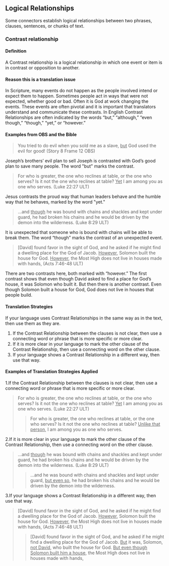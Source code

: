 ## Logical Relationships

Some connectors establish logical relationships between two phrases, clauses, sentences, or chunks of text.

### Contrast relationship

#### Definition

A Contrast relationship is a logical relationship in which one event or item is in contrast or opposition to another.

#### Reason this is a translation issue

In Scripture, many events do not happen as the people involved intend or expect them to happen. Sometimes people act in ways that were not expected, whether good or bad. Often it is God at work changing the events. These events are often pivotal and it is important that translators understand and communicate these contrasts. In English Contrast Relationships are often indicated by the words “but,” “although,” “even though,” “though,” “yet,” or “however.”

#### Examples from OBS and the Bible

> You tried to do evil when you sold me as a slave, <u>but</u> God used the evil for good!  (Story 8 Frame 12 OBS)

Joseph’s brothers’ evil plan to sell Joseph is contrasted with God’s good plan to save many people. The word "but" marks the contrast.

> For who is greater, the one who reclines at table, or the one who serves? Is it not the one who reclines at table? <u>Yet</u> I am among you as one who serves. (Luke 22:27 ULT)

Jesus contrasts the proud way that human leaders behave and the humble way that he behaves, marked by the word "yet."

> …and <u>though</u> he was bound with chains and shackles and kept under guard, he had broken his chains and he would be driven by the demon into the wilderness. (Luke 8:29 ULT)

It is unexpected that someone who is bound with chains will be able to break them. The word “though” marks the contrast of an unexpected event.

> [David] found favor in the sight of God, and he asked if he might find a dwelling place for the God of Jacob. <u>However</u>, Solomon built the house for God. <u>However</u>, the Most High does not live in houses made with hands, (Acts 7:46-48 ULT)

There are two contrasts here, both marked with “however.” The first contrast shows that even though David asked to find a place for God’s house, it was Solomon who built it. But then there is another contrast. Even though Solomon built a house for God, God does not live in houses that people build. 

#### Translation Strategies

If your language uses Contrast Relationships in the same way as in the text, then use them as they are.

1. If the Contrast Relationship between the clauses is not clear, then use a connecting word or phrase that is more specific or more clear.
2. If it is more clear in your language to mark the other clause of the Contrast Relationship, then use a connecting word on the other clause.
3. If your language shows a Contrast Relationship in a different way, then use that way.

#### Examples of Translation Strategies Applied

1.If the Contrast Relationship between the clauses is not clear, then use a connecting word or phrase that is more specific or more clear.

> For who is greater, the one who reclines at table, or the one who serves? Is it not the one who reclines at table? <u>Yet</u> I am among you as one who serves. (Luke 22:27 ULT)
>> For who is greater, the one who reclines at table, or the one who serves? Is it not the one who reclines at table? <u>Unlike that person</u>, I am among you as one who serves.  

2.If it is more clear in your language to mark the other clause of the Contrast Relationship, then use a connecting word on the other clause.

> …and <u>though</u> he was bound with chains and shackles and kept under guard, he had broken his chains and he would be driven by the demon into the wilderness. (Luke 8:29 ULT)
>> …and he was bound with chains and shackles and kept under guard, <u>but even so</u>, he had broken his chains and he would be driven by the demon into the wilderness. 

3.If your language shows a Contrast Relationship in a different way, then use that way.

> [David] found favor in the sight of God, and he asked if he might find a dwelling place for the God of Jacob. <u>However</u>, Solomon built the house for God. <u>However</u>, the Most High does not live in houses made with hands, (Acts 7:46-48 ULT)
>> [David] found favor in the sight of God, and he asked if he might find a dwelling place for the God of Jacob. <u>But</u> it was, Solomon, <u>not David</u>, who built the house for God. <u>But even though Solomon built him a house</u>, the Most High does not live in houses made with hands, 
